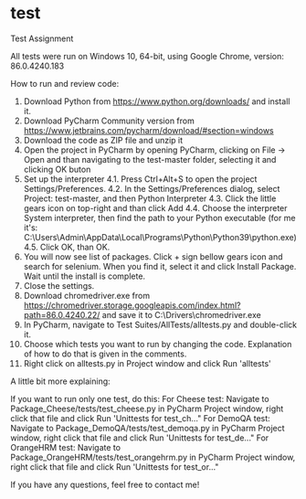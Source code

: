 # test
Test Assignment

All tests were run on Windows 10, 64-bit, using Google Chrome, version: 86.0.4240.183

How to run and review code:

1. Download Python from https://www.python.org/downloads/ and install it.
2. Download PyCharm Community version from https://www.jetbrains.com/pycharm/download/#section=windows
3. Download the code as ZIP file and unzip it
3. Open the project in PyCharm by opening PyCharm, clicking on File -> Open and than navigating to the test-master folder, selecting it and clicking OK buton
4. Set up the interpreter
  4.1. Press Ctrl+Alt+S to open the project Settings/Preferences.
  4.2. In the Settings/Preferences dialog, select Project: test-master, and then Python Interpreter
  4.3. Click the little gears icon on top-right and than click Add
  4.4. Choose the interpreter System interpreter, then find the path to your Python executable (for me it's: C:\Users\Admin\AppData\Local\Programs\Python\Python39\python.exe)
  4.5. Click OK, than OK.
5. You will now see list of packages. Click + sign bellow gears icon and search for selenium. When you find it, select it and click Install Package. Wait until the install is complete.
6. Close the settings.
7. Download chromedriver.exe from https://chromedriver.storage.googleapis.com/index.html?path=86.0.4240.22/ and save it to C:\\Drivers\chromedriver.exe
8. In PyCharm, navigate to Test Suites/AllTests/alltests.py and double-click it.
9. Choose which tests you want to run by changing the code. Explanation of how to do that is given in the comments.
10. Right click on alltests.py in Project window and click Run 'alltests'

A little bit more explaining:

If you want to run only one test, do this:
  For Cheese test: Navigate to Package_Cheese/tests/test_cheese.py in PyCharm Project window, right click that file and click Run 'Unittests for test_ch..."
  For DemoQA test: Navigate to Package_DemoQA/tests/test_demoqa.py in PyCharm Project window, right click that file and click Run 'Unittests for test_de..."
  For OrangeHRM test: Navigate to Package_OrangeHRM/tests/test_orangehrm.py in PyCharm Project window, right click that file and click Run 'Unittests for test_or..."
  
If you have any questions, feel free to contact me!

